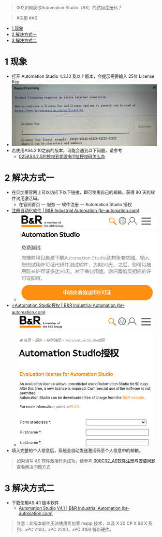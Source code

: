> 002如何获取Automation Studio（AS）的试用注册码？

> #注册 #AS

- [1 现象](#1%20%E7%8E%B0%E8%B1%A1)
- [2 解决方式一](#2%20%E8%A7%A3%E5%86%B3%E6%96%B9%E5%BC%8F%E4%B8%80)
- [3 解决方式二](#3%20%E8%A7%A3%E5%86%B3%E6%96%B9%E5%BC%8F%E4%BA%8C)

# 1 现象

- 打开 Automation Studio 4.2.10 及以上版本，会提示需要输入 25位 License Key
- ![](FILES/002如何获取Automation%20Studio的试用注册码/image-20230616131954019.png)
- 若使用AS4.2.10之前的版本，可能会遇到以下问题，请参考
    - [025AS4.2.5的授权到期没有11位授权码怎么办](/C02_AS软件注册与安装问题/025AS4.2.5的授权到期没有11位授权码怎么办.md)

# 2 解决方式一

- 在贝加莱官网上可以访问下以下链接，即可使用自己的邮箱，获得 90 天的软件试用激活码。
    - 在官网首页 — 服务 — 软件注册 — Automation Studio 授权
- [注册自动化软件 | B&R Industrial Automation (br-automation.com)](https://www.br-automation.com/zh/service/software-registration/)
    - ![](FILES/002如何获取Automation%20Studio的试用注册码/image-20230616131102410.png)
- [⭐Automation Studio授权 | B&R Industrial Automation (br-automation.com)](https://www.br-automation.com/zh/service/software-registration/automation-studio-licensing/)
    - ![](FILES/002如何获取Automation%20Studio的试用注册码/image-20230616131139791.png)
- 填入完整的个人信息后，系统会自动发送激活码至个人信息中的邮箱。

> 如果填写 AS 软件激活码未成功，请参考 [000C02_AS软件注册与安装问题](../C02_AS软件注册与安装问题/000C02_AS软件注册与安装问题.md) 查看解决问题方式

# 3 解决方式二

- 下载使用AS 4.1 版本软件
    - [Automation Studio V4.1 | B&R Industrial Automation (br-automation.com)](https://www.br-automation.com/zh/downloads/software/automation-studio/automation-studio-41/automation-studio-v41/)
> 注意：此版本软件无法使用贝加莱 mapp 技术，以及 X 20 CP X 68 X 系列、xPC 2100，xPC 2200，xPC 3100 等新硬件。
